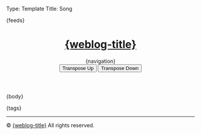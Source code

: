 Type: Template
Title: Song

<!DOCTYPE html>
<html lang="en">
<head>
<title>{weblog-title}{separator}{post-title}</title>
<meta charset="utf-8">
<meta name="viewport" content="width=device-width, initial-scale=1">
{feeds}
<link rel="stylesheet" href='https://kenei.weblog.lol/files/style.css'>
<style>
@import url('https://fonts.googleapis.com/css2?family=Source+Code+Pro:wght@400;700&family=Merriweather:wght@400;700&family=Open+Sans:wght@400;700&display=swap');
@import url('https://static.omg.lol/type/fontawesome-free/css/all.css');
</style>
</head>
<body>

<header>
	<h1 class="weblog-title"><a href="{base-path}">{weblog-title}</a></h1>
	{navigation}
	<script src="https://kenei.weblog.lol/files/update-year.js" defer></script>
	<script src="https://kenei.weblog.lol/files/collapse-code.js" defer></script>
	<!-- Add buttons for transposing -->
    <div>
        <button class="transpose-btn" onclick="transposeChords(1)">Transpose Up</button>
        <button class="transpose-btn" onclick="transposeChords(-1)">Transpose Down</button>
    </div>
</header>

<main>

{body}

<aside class="post-tags">
	{tags}
</aside>

<hr>

</main>

<footer>
    <p>&copy; <span id="current-year"></span> <a href="{base-path}">{weblog-title}</a> All rights reserved.</p>
</footer>
<script>
    // Define the mapping for chords
    const chordArray = ["C", "C#", "D", "D#", "E", "F", "F#", "G", "G#", "A", "A#", "B"];
    const flatChordArray = ["C", "Db", "D", "Eb", "E", "F", "Gb", "G", "Ab", "A", "Bb", "B"];

	function transposeChord(chord, semitones) {
		const match = chord.match(/^([A-G])([#b]?)(.*)$/);  // Match root note and suffix
		if (!match) return chord;  // If it's not a valid chord, return as-is

		const root = match[1];  // The root note (e.g., C, G, A)l
		console.log("root", root)
		const accidental = match[2];  // The accidental (e.g., #, b)
		console.log("accidental", accidental)
		const suffix = match[3];  // The suffix (e.g., m, 7, /F)
		console.log("suffix", suffix)

		// Determine the current index in either the sharp or flat chord array
		let index = chordArray.indexOf(root + accidental);
		if (index === -1) {
			index = flatChordArray.indexOf(root + accidental);
		}

		if (index === -1) return chord;  // If the root is not found, return the original chord

		// Calculate the new index with wrapping
		const newIndex = (index + semitones + 12) % 12;
		console.log("newIndex", newIndex)

		// Choose the new chord name based on preference for sharps or flats
		const newChord = chordArray[newIndex];
		console.log("newChord", newChord)

		// Return the transposed chord with the original suffix
		return newChord + suffix;
	}

    // Function to transpose all chords on the page
    function transposeChords(semitones) {
        const chords = document.querySelectorAll('.chordpro-chord');

        chords.forEach(chord => {
            let originalChord = chord.textContent.trim();
            let transposedChord = transposeChord(originalChord, semitones);
            chord.textContent = transposedChord;
        });
    }

    // Set the current year
	document.getElementById('current-year').textContent = new Date().getFullYear();
</script>
</body>
</html>
